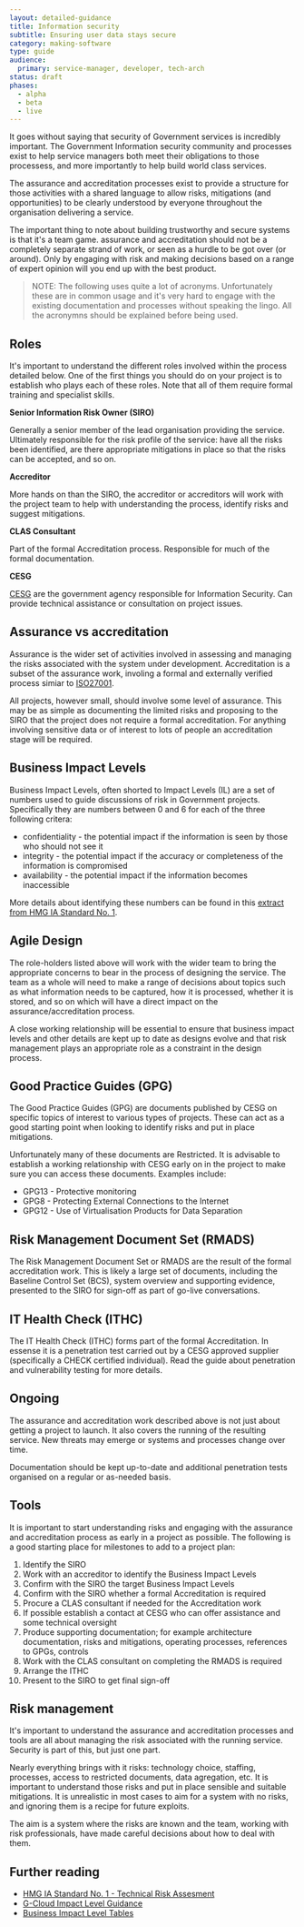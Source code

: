 ```yaml
---
layout: detailed-guidance
title: Information security
subtitle: Ensuring user data stays secure
category: making-software
type: guide
audience:
  primary: service-manager, developer, tech-arch
status: draft
phases:
  - alpha
  - beta
  - live
---
```


It goes without saying that security of Government services is incredibly important. The Government Information security community and processes exist to help service managers both meet their obligations to those processess, and more importantly to help build world class services.

The assurance and accreditation processes exist to provide a structure for those activities with a shared language to allow risks, mitigations (and opportunities) to be clearly understood by everyone throughout the organisation delivering a service.

The important thing to note about building trustworthy and secure systems is that it's a team game. assurance and accreditation should not be a completely separate strand of work, or seen as a hurdle to be got over (or around). Only by engaging with risk and making decisions based on a range of expert opinion will you end up with the best product.

> NOTE: The following uses quite a lot of acronyms. Unfortunately these are in common usage and it's very hard to engage with the existing documentation and processes without speaking the lingo. All the acronymns should be explained before being used.

## Roles

It's important to understand the different roles involved within the process detailed below. One of the first things you should do on your project is to establish who plays each of these roles. Note that all of them require formal training and specialist skills.

**Senior Information Risk Owner (SIRO)**

Generally a senior member of the lead organisation providing the service. Ultimately responsible for the risk profile of the service: have all the risks been identified, are there appropriate mitigations in place so that the risks can be accepted, and so on.

**Accreditor**

More hands on than the SIRO, the accreditor or accreditors will work with the project team to help with understanding the process, identify risks and suggest mitigations.

**CLAS Consultant**

Part of the formal Accreditation process. Responsible for much of the formal documentation.

**CESG**

[CESG](http://www.cesg.gov.uk/Pages/homepage.aspx) are the government agency responsible for Information Security. Can provide technical assistance or consultation on project issues.

## Assurance vs accreditation

Assurance is the wider set of activities involved in assessing and managing the risks associated with the system under development. Accreditation is a subset of the assurance work, involing a formal and externally verified process simiar to [ISO27001](http://en.wikipedia.org/wiki/ISO/IEC_27001).

All projects, however small, should involve some level of assurance. This may be as simple as documenting the limited risks and proposing to the SIRO that the project does not require a formal accreditation. For anything involving sensitive data or of interest to lots of people an accreditation stage will be required.

## Business Impact Levels

Business Impact Levels, often shorted to Impact Levels (IL) are a set of numbers used to guide discussions of risk in Government projects. Specifically they are numbers between 0 and 6 for each of the three following critera:

* confidentiality - the potential impact if the information is seen by those who should not see it
* integrity - the potential impact if the accuracy or completeness of the information is compromised
* availability - the potential impact if the information becomes inaccessible

More details about identifying these numbers can be found in this [extract from HMG IA Standard No. 1](http://www.cesg.gov.uk/publications/Documents/business_impact_tables.pdf).

## Agile Design

The role-holders listed above will work with the wider team to bring the appropriate concerns to bear in the process of designing the service. The team as a whole will need to make a range of decisions about topics such as what information needs to be captured, how it is processed, whether it is stored, and so on which will have a direct impact on the assurance/accreditation process.

A close working relationship will be essential to ensure that business impact levels and other details are kept up to date as designs evolve and that risk management plays an appropriate role as a constraint in the design process.

## Good Practice Guides (GPG)

The Good Practice Guides (GPG) are documents published by CESG on specific topics of interest to various types of projects. These can act as a good starting point when looking to identify risks and put in place mitigations. 

Unfortunately many of these documents are Restricted. It is advisable to establish a working relationship with CESG early on in the project to make sure you can access these documents. Examples include:

* GPG13 - Protective monitoring
* GPG8 - Protecting External Connections to the Internet
* GPG12 - Use of Virtualisation Products for Data Separation

## Risk Management Document Set (RMADS)

The Risk Management Document Set or RMADS are the result of the formal accreditation work. This is likely a large set of documents, including the Baseline Control Set (BCS), system overview and supporting evidence, presented to the SIRO for sign-off as part of go-live conversations.

## IT Health Check (ITHC)

The IT Health Check (ITHC) forms part of the formal Accreditation. In essense it is a penetration test carried out by a CESG approved supplier (specifically a CHECK certified individual). Read the guide about penetration and vulnerability testing for more details.

## Ongoing

The assurance and accreditation work described above is not just about getting a project to launch. It also covers the running of the resulting service. New threats may emerge or systems and processes change over time. 

Documentation should be kept up-to-date and additional penetration tests organised on a regular or as-needed basis.

## Tools

It is important to start understanding risks and engaging with the assurance and accreditation process as early in a project as possible. The following is a good starting place for milestones to add to a project plan:

1. Identify the SIRO
2. Work with an accreditor to identify the Business Impact Levels
3. Confirm with the SIRO the target Business Impact Levels
4. Confirm with the SIRO whether a formal Accreditation is required
5. Procure a CLAS consultant if needed for the Accreditation work
6. If possible establish a contact at CESG who can offer assistance and some technical oversight
7. Produce supporting documentation; for example architecture documentation, risks and mitigations, operating processes, references to GPGs, controls
8. Work with the CLAS consultant on completing the RMADS is required
9. Arrange the ITHC
10. Present to the SIRO to get final sign-off

## Risk management

It's important to understand the assurance and accreditation processes and tools are all about managing the risk associated with the running service. Security is part of this, but just one part. 

Nearly everything brings with it risks: technology choice, staffing, processes, access to restricted documents, data agregation, etc. It is important to understand those risks and put in place sensible and suitable mitigations. It is unrealistic in most cases to aim for a system with no risks, and ignoring them is a recipe for future exploits. 

The aim is a system where the risks are known and the team, working with risk professionals, have made careful decisions about how to deal with them.

## Further reading

* [HMG IA Standard No. 1 - Technical Risk Assesment](http://www.cesg.gov.uk/publications/Documents/is1_risk_assessment.pdf)
* [G-Cloud Impact Level Guidance](http://gcloud.civilservice.gov.uk/2012/03/09/so-what-is-il3-a-short-guide-to-business-impact-levels/)
* [Business Impact Level Tables](http://www.cesg.gov.uk/publications/Documents/business_impact_tables.pdf)
